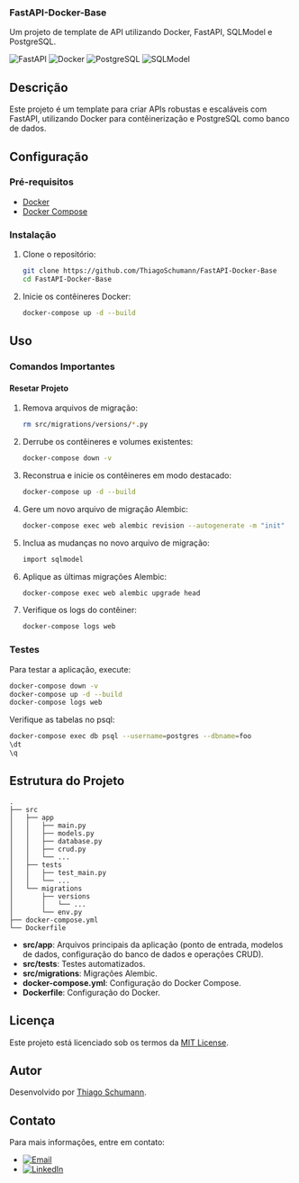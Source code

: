 ### FastAPI-Docker-Base

Um projeto de template de API utilizando Docker, FastAPI, SQLModel e PostgreSQL.

![FastAPI](https://img.shields.io/badge/FastAPI-005571?style=flat&logo=fastapi)
![Docker](https://img.shields.io/badge/Docker-2496ED?style=flat&logo=docker&logoColor=white)
![PostgreSQL](https://img.shields.io/badge/PostgreSQL-336791?style=flat&logo=postgresql&logoColor=white)
![SQLModel](https://img.shields.io/badge/SQLModel-2496ED?style=flat&logo=sqlalchemy&logoColor=white)

## Descrição

Este projeto é um template para criar APIs robustas e escaláveis com FastAPI, utilizando Docker para contêinerização e PostgreSQL como banco de dados.

## Configuração

### Pré-requisitos

- [Docker](https://www.docker.com/)
- [Docker Compose](https://docs.docker.com/compose/)

### Instalação

1. Clone o repositório:
   ```bash
   git clone https://github.com/ThiagoSchumann/FastAPI-Docker-Base
   cd FastAPI-Docker-Base
   ```

2. Inicie os contêineres Docker:
   ```bash
   docker-compose up -d --build
   ```

## Uso

### Comandos Importantes

#### Resetar Projeto

1. Remova arquivos de migração:
   ```bash
   rm src/migrations/versions/*.py
   ```

2. Derrube os contêineres e volumes existentes:
   ```bash
   docker-compose down -v
   ```

3. Reconstrua e inicie os contêineres em modo destacado:
   ```bash
   docker-compose up -d --build
   ```

4. Gere um novo arquivo de migração Alembic:
   ```bash
   docker-compose exec web alembic revision --autogenerate -m "init"
   ```

5. Inclua as mudanças no novo arquivo de migração:
   ```bash
   import sqlmodel
   ```

6. Aplique as últimas migrações Alembic:
   ```bash
   docker-compose exec web alembic upgrade head
   ```

7. Verifique os logs do contêiner:
   ```bash
   docker-compose logs web
   ```

### Testes

Para testar a aplicação, execute:
```bash
docker-compose down -v
docker-compose up -d --build
docker-compose logs web
```

Verifique as tabelas no psql:
```bash
docker-compose exec db psql --username=postgres --dbname=foo
\dt
\q
```

## Estrutura do Projeto

```plaintext
.
├── src
│   ├── app
│   │   ├── main.py
│   │   ├── models.py
│   │   ├── database.py
│   │   ├── crud.py
│   │   └── ...
│   ├── tests
│   │   ├── test_main.py
│   │   └── ...
│   └── migrations
│       ├── versions
│       │   └── ...
│       └── env.py
├── docker-compose.yml
└── Dockerfile
```

- **src/app**: Arquivos principais da aplicação (ponto de entrada, modelos de dados, configuração do banco de dados e operações CRUD).
- **src/tests**: Testes automatizados.
- **src/migrations**: Migrações Alembic.
- **docker-compose.yml**: Configuração do Docker Compose.
- **Dockerfile**: Configuração do Docker.

## Licença

Este projeto está licenciado sob os termos da [MIT License](LICENSE).

## Autor

Desenvolvido por [Thiago Schumann](https://github.com/ThiagoSchumann).

## Contato

Para mais informações, entre em contato:
- [![Email](https://img.shields.io/badge/Email-thiagoarturschumann@gmail.com-red?style=flat&logo=gmail&logoColor=white)](mailto:thiagoarturschumann@gmail.com)
- [![LinkedIn](https://img.shields.io/badge/LinkedIn-thiagoschumann-blue?style=flat&logo=linkedin&logoColor=white)](https://www.linkedin.com/in/thiagoschumann/)